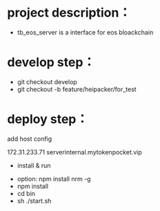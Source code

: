# project description：
* tb_eos_server is a interface for eos bloackchain


# develop step：
* git checkout develop
* git checkout -b feature/heipacker/for_test

# deploy step：
add host config

172.31.233.71   serverinternal.mytokenpocket.vip

* install & run
 - option: npm install nrm -g 
 - npm install
 - cd bin
 - sh ./start.sh